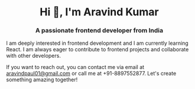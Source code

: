 
<h1 align="center">Hi 👋, I'm Aravind Kumar</h1>
<h3 align="center">A passionate frontend developer from India</h3>
<p>I am deeply interested in frontend development and I am currently learning React. I am always eager to contribute to frontend projects and collaborate with other developers.</p>
<p>If you want to reach out, you can contact me via email at <a href="mailto:aravindpaul01@gmail.com">aravindpaul01@gmail.com</a> or call me at +91-8897552877. Let's create something amazing together!</p>
